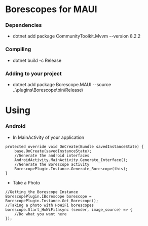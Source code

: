 ﻿# Borescopes for MAUI
### Dependencies
- dotnet add package CommunityToolkit.Mvvm --version 8.2.2
### Compiling
- dotnet build -c Release
### Adding to your project
- dotnet add package Borescope.MAUI --source ..\plugins\Borescope\bin\Release\

# Using
### Android
- In MainActivity of your application
```
protected override void OnCreate(Bundle savedInstanceState) {
    base.OnCreate(savedInstanceState);
    //Generate the android interfaces
    AndroidActivity.MainActivity.Generate_Interface();
    //Generate the Borescope activity
    BorescopePlugin.Instance.Generate_Borescope(this);
}
```

- Take a Photo
```
//Getting the Borescope Instance
BorescopePlugin.IBorescope borescope = BorescopePlugin.Instance.Get_Borescope();
//Taking a photo with HoWiFi borescopes
borescope.Start_HoWiFi(async (sender, image_source) => {
    //Do what you want here
});
```